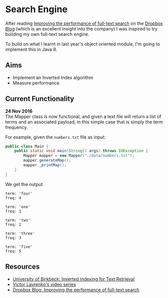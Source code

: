 Search Engine
=============
After reading [Improving the performance of full-text search](https://blogs.dropbox.com/tech/2016/09/improving-the-performance-of-full-text-search/) on the [Dropbox Blog](https://blogs.dropbox.com/dropbox/) (which is an excellent insight into the company) I was inspired to try building my own full-text search engine.

To build on what I learnt in last year's object oriented module, I'm going to implement this in Java 8.

Aims
----
- Implement an Inverted Index algorithm
- Measure performance

Current Functionality
---------------------
**24 Nov 2016**  
The Mapper class is now functional, and given a text file will return a list of terms and an associated payload, in this simple case that is simply the term frequency.

For example, given the `numbers.txt` file as input:

```java
public class Main {
    public static void main(String[] args) throws IOException {
        Mapper mapper = new Mapper("./data/numbers.txt");
        mapper.generateMap();
        mapper._printMap();
    }
}
```

We get the output

```
term: 'four'
freq: 4

term: 'one'
freq: 1

term: 'two'
freq: 2

term: 'three'
freq: 3

term: 'five'
freq: 5
```

Resources
---------
- [University of Birkbeck: Inverted Indexing for Text
 Retrieval](http://www.dcs.bbk.ac.uk/~dell/teaching/cc/book/ditp/ditp_ch4.pdf)  
- [Victor Lavrenko's video series](https://www.youtube.com/watch?v=Mlp8hlKwETs)  
- [Dropbox Blog: Improving the performance of full-text search](https://blogs.dropbox.com/tech/2016/09/improving-the-performance-of-full-text-search/)  
